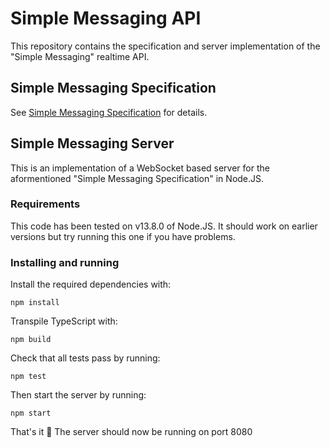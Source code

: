 # Simple Messaging API
This repository contains the specification and server implementation of the "Simple Messaging" realtime API.

## Simple Messaging Specification
See [Simple Messaging Specification](./spec.md) for details.

## Simple Messaging Server
This is an implementation of a WebSocket based server for the aformentioned "Simple Messaging Specification" in Node.JS.

### Requirements
This code has been tested on v13.8.0 of Node.JS. It should work on earlier versions but try running this one if you have problems.

### Installing and running

Install the required dependencies with:
```
npm install
```

Transpile TypeScript with:
```
npm build
```

Check that all tests pass by running:
```
npm test
```

Then start the server by running:
```
npm start
```

That's it 🎉 The server should now be running on port 8080